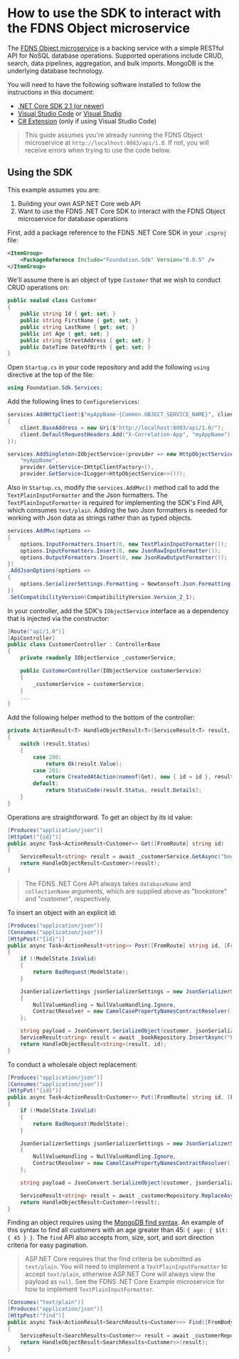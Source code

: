 # How to use the SDK to interact with the FDNS Object microservice

The [FDNS Object microservice](https://github.com/CDCGov/fdns-ms-object) is a backing service with a simple RESTful API for NoSQL database operations. Supported operations include CRUD, search, data pipelines, aggregation, and bulk imports. MongoDB is the underlying database technology.

You will need to have the following software installed to follow the instructions in this document:

- [.NET Core SDK 2.1 (or newer)](https://www.microsoft.com/net/download)
- [Visual Studio Code](https://code.visualstudio.com/) or [Visual Studio](https://visualstudio.microsoft.com/)
- [C# Extension](https://marketplace.visualstudio.com/items?itemName=ms-vscode.csharp) (only if using Visual Studio Code)

> This guide assumes you're already running the FDNS Object microservice at `http://localhost:8083/api/1.0`. If not, you will receive errors when trying to use the code below.


## Using the SDK

This example assumes you are:
1. Building your own ASP.NET Core web API
1. Want to use the FDNS .NET Core SDK to interact with the FDNS Object microservice for database operations

First, add a package reference to the FDNS .NET Core SDK in your `.csproj` file:

```xml
<ItemGroup>
    <PackageReference Include="Foundation.Sdk" Version="0.0.5" />
</ItemGroup>
```

We'll assume there is an object of type `Customer` that we wish to conduct CRUD operations on:

```cs
public sealed class Customer
{
    public string Id { get; set; }
    public string FirstName { get; set; }
    public string LastName { get; set; }
    public int Age { get; set; }
    public string StreetAddress { get; set; }
    public DateTime DateOfBirth { get; set; }
}
```

Open `Startup.cs` in your code repository and add the following `using` directive at the top of the file:

```cs
using Foundation.Sdk.Services;
```

Add the following lines to `ConfigureServices`:

```cs
services.AddHttpClient($"myAppName-{Common.OBJECT_SERVICE_NAME}", client =>
{
    client.BaseAddress = new Uri($"http://localhost:8083/api/1.0/");
    client.DefaultRequestHeaders.Add("X-Correlation-App", "myAppName");
});

services.AddSingleton<IObjectService>(provider => new HttpObjectService(
    "myAppName",
    provider.GetService<IHttpClientFactory>(),
    provider.GetService<ILogger<HttpObjectService>>()));
```

Also in `Startup.cs`, modify the `services.AddMvc()` method call to add the `TextPlainInputFormatter` and the Json formatters. The `TextPlainInputFormatter` is required for implementing the SDK's Find API, which consumes `text/plain`. Adding the two Json formatters is needed for working with Json data as strings rather than as typed objects.

```cs
services.AddMvc(options =>
{
    options.InputFormatters.Insert(0, new TextPlainInputFormatter());
    options.InputFormatters.Insert(0, new JsonRawInputFormatter());
    options.OutputFormatters.Insert(0, new JsonRawOutputFormatter());
})
.AddJsonOptions(options =>
{
    options.SerializerSettings.Formatting = Newtonsoft.Json.Formatting.Indented;
})
.SetCompatibilityVersion(CompatibilityVersion.Version_2_1);
```

In your controller, add the SDK's `IObjectService` interface as a dependency that is injected via the constructor:

```cs
[Route("api/1.0")]
[ApiController]
public class CustomerController : ControllerBase
{
    private readonly IObjectService _customerService;

    public CustomerController(IObjectService customerService)
    {
        _customerService = customerService;
    }
    ...
}
```

Add the following helper method to the bottom of the controller:

```cs
private ActionResult<T> HandleObjectResult<T>(ServiceResult<T> result, string id = "")
{
    switch (result.Status)
    {
        case 200:
            return Ok(result.Value);
        case 201:
            return CreatedAtAction(nameof(Get), new { id = id }, result.Value);
        default:
            return StatusCode(result.Status, result.Details);
    }
}
```

Operations are straightforward. To get an object by its id value:

```cs
[Produces("application/json")]
[HttpGet("{id}")]
public async Task<ActionResult<Customer>> Get([FromRoute] string id)
{
    ServiceResult<string> result = await _customerService.GetAsync("bookstore", "customer", id);
    return HandleObjectResult<Customer>(result);
}
```

> The FDNS .NET Core API always takes `databaseName` and `collectionName` arguments, which are supplied above as "bookstore" and "customer", respectively.

To insert an object with an explicit id:

```cs
[Produces("application/json")]
[Consumes("application/json")]
[HttpPost("{id}")]
public async Task<ActionResult<string>> Post([FromRoute] string id, [FromBody] Customer customer)
{
    if (!ModelState.IsValid)
    {
        return BadRequest(ModelState);
    }

    JsonSerializerSettings jsonSerializerSettings = new JsonSerializerSettings() 
    { 
        NullValueHandling = NullValueHandling.Ignore, 
        ContractResolver = new CamelCasePropertyNamesContractResolver() 
    };

    string payload = JsonConvert.SerializeObject(customer, jsonSerializerSettings);
    ServiceResult<string> result = await _bookRepository.InsertAsync("bookstore", "books", id, payload);
    return HandleObjectResult<string>(result, id);
}
```

To conduct a wholesale object replacement:

```cs
[Produces("application/json")]
[Consumes("application/json")]
[HttpPut("{id}")]
public async Task<ActionResult<Customer>> Put([FromRoute] string id, [FromBody] Customer customer)
{
    if (!ModelState.IsValid)
    {
        return BadRequest(ModelState);
    }

    JsonSerializerSettings jsonSerializerSettings = new JsonSerializerSettings() 
    { 
        NullValueHandling = NullValueHandling.Ignore, 
        ContractResolver = new CamelCasePropertyNamesContractResolver() 
    };

    string payload = JsonConvert.SerializeObject(customer, jsonSerializerSettings);

    ServiceResult<string> result = await _customerRepository.ReplaceAsync("bookstore", "customer", id, payload);
    return HandleObjectResult<Customer>(result);
}
```

Finding an object requires using the [MongoDB find syntax](https://docs.mongodb.com/manual/reference/method/db.collection.find/). An example of this syntax to find all customers with an age greater than 45: `{ age: { $lt: { 45 } }`. The `find` API also accepts from, size, sort, and sort direction criteria for easy pagination.

> ASP.NET Core requires that the find criteria be submitted as `text/plain`. You will need to implement a `TextPlainInputFormatter` to accept `text/plain`, otherwise ASP.NET Core will always view the payload as `null`. See the FDNS .NET Core Example microservice for how to implement `TextPlainInputFormatter`.

```cs
[Consumes("text/plain")]
[Produces("application/json")]
[HttpPost("find")]
public async Task<ActionResult<SearchResults<Customer>>> Find([FromBody] string findCriteria)
{
    ServiceResult<SearchResults<Customer>> result = await _customerRepository.FindAsync(0, 10, "name", findCriteria, false);
    return HandleObjectResult<SearchResults<Customer>>(result);
}
```

